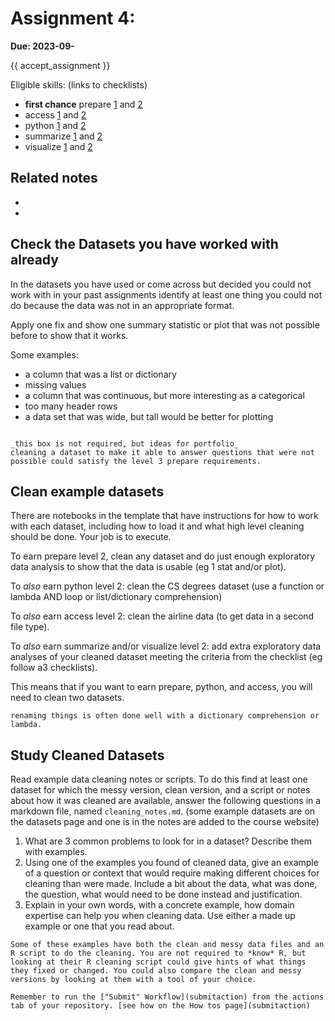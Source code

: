 # Assignment 4:

__Due: 2023-09-__

{{ accept_assignment }}


Eligible skills: (links to checklists)
- **first chance** prepare [1](https://rhodyprog4ds.github.io/BrownFall22/syllabus/achievements.html#prepare-level1) and [2](https://rhodyprog4ds.github.io/BrownFall22/syllabus/achievements.html#prepare-level2)
- access [1](https://rhodyprog4ds.github.io/BrownFall22/syllabus/achievements.html#access-level1) and [2](https://rhodyprog4ds.github.io/BrownFall22/syllabus/achievements.html#access-level2)
- python [1](https://rhodyprog4ds.github.io/BrownFall22/syllabus/achievements.html#python-level1) and [2](https://rhodyprog4ds.github.io/BrownFall22/syllabus/achievements.html#python-level2)
- summarize [1](https://rhodyprog4ds.github.io/BrownFall22/syllabus/achievements.html#summarize-level1) and [2](https://rhodyprog4ds.github.io/BrownFall22/syllabus/achievements.html#summarize-level2)
- visualize [1](https://rhodyprog4ds.github.io/BrownFall22/syllabus/achievements.html#visualize-level1) and [2](https://rhodyprog4ds.github.io/BrownFall22/syllabus/achievements.html#visualize-level2)



## Related notes

- [](../notes/2023-09-26)
- [](../notes/2023-09-28)


## Check the Datasets you have worked with already

In the datasets you have used or come across but decided you could not work with
in your past assignments identify at least one
thing you could not do because the data was not in an appropriate format.

Apply one fix and show one summary statistic or plot that was not possible before 
to show that it works.


Some examples:
- a column that was a list or dictionary
- missing values
- a column that was continuous, but more interesting as a categorical
- too many header rows
- a data set that was wide, but tall would be better for plotting

```{admonition} Think Ahead

_this box is not required, but ideas for portfolio_
cleaning a dataset to make it able to answer questions that were not possible could satisfy the level 3 prepare requirements.
```


## Clean example datasets

There are notebooks in the template that have instructions for how to work with each dataset, including how to load it and what high level cleaning should be done.  Your job is to execute.

To earn prepare level 2, clean any dataset and do just enough exploratory data analysis to show that the data is usable (eg 1 stat and/or plot).

To *also* earn python level 2: clean the CS degrees dataset (use a function or lambda AND loop or list/dictionary comprehension)

To *also* earn access level 2: clean the airline data (to get data in a second file type).

To *also* earn summarize and/or visualize level 2: add extra exploratory data analyses of your cleaned dataset meeting the criteria from the checklist (eg follow a3 checklists).


This means that if you want to earn prepare, python, and access, you will need to clean two datasets.

```{hint}
renaming things is often done well with a dictionary comprehension or lambda.
```

## Study Cleaned Datasets

Read example data cleaning notes or scripts. To do this find at least one dataset for which the messy version, clean version, and a script or notes about how it was cleaned are available, answer the following questions in a markdown file, named `cleaning_notes.md`. (some example datasets are on the datasets page and one is in the notes are added to the course website)

1. What are 3 common problems to look for in a dataset? Describe them with examples. 
2. Using one of the examples you found of cleaned data, give an example of a question or context that would require making different choices for cleaning than were made. Include a bit about the data, what was done, the question, what would need to be done instead and justification.
3. Explain in your own words, with a concrete example, how domain expertise can help you when cleaning data. Use either a made up example or one that you read about.

```{warning}
Some of these examples have both the clean and messy data files and an R script to do the cleaning. You are not required to *know* R, but looking at their R cleaning script could give hints of what things they fixed or changed. You could also compare the clean and messy versions by looking at them with a tool of your choice. 
```

```{important}
Remember to run the ["Submit" Workflow](submitaction) from the actions tab of your repository. [see how on the How tos page](submitaction)
```
